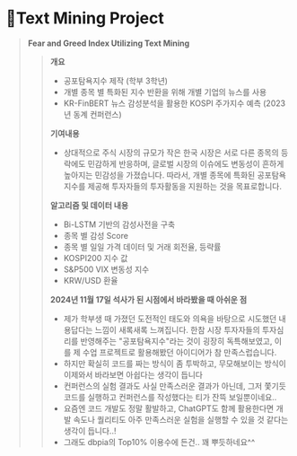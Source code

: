 # 📃Text Mining Project
> **Fear and Greed Index Utilizing Text Mining**
>> **개요**
>> - 공포탐욕지수 제작 (학부 3학년)
>> - 개별 종목 별 특화된 지수 반환을 위해 개별 기업의 뉴스를 사용
>> - KR-FinBERT 뉴스 감성분석을 활용한 KOSPI 주가지수 예측 (2023년 동계 컨퍼런스)
>>
>> **기여내용**
>> - 상대적으로 주식 시장의 규모가 작은 한국 시장은 서로 다른 종목의 등락에도 민감하게 반응하며, 글로벌 시장의 이슈에도 변동성이 흔하게 높아지는 민감성을 가졌습니다. 따라서, 개별 종목에 특화된 공포탐욕지수를 제공해 투자자들의 투자활동을 지원하는 것을 목표로합니다.
>> 
>> **알고리즘 및 데이터 내용**
>> - Bi-LSTM 기반의 감성사전을 구축
>> - 종목 별 감성 Score
>> - 종목 별 일일 가격 데이터 및 거래 회전율, 등략률
>> - KOSPI200 지수 값
>> - S&P500 VIX 변동성 지수
>> - KRW/USD 환율
>>
>> **2024년 11월 17일 석사가 된 시점에서 바라봤을 때 아쉬운 점**
>> - 제가 학부생 때 가졌던 도전적인 태도와 의욕을 바탕으로 시도했던 내용답다는 느낌이 새록새록 느껴집니다. 한참 시장 투자자들의 투자심리를 반영해주는 "공포탐욕지수"라는 것이 굉장히 독특해보였고, 이를 제 수업 프로젝트로 활용해봤던 아이디어가 참 만족스럽습니다.
>> - 하지만 확실히 코드를 짜는 방식이 좀 투박하고, 무모해보이는 방식이 이제와서 바라보면 아쉽다는 생각이 듭니다
>> - 컨퍼런스의 실험 결과도 사실 만족스러운 결과가 아닌데, 그저 쫓기듯 코드를 실행하고 컨퍼런스를 작성했다는 티가 잔뜩 보일뿐이네요..
>> - 요즘엔 코드 개발도 정말 활발하고, ChatGPT도 함께 활용한다면 개발 속도나 퀄리티도 아주 만족스러운 실험을 실행할 수 있을 것 같다는 생각이 듭니다..!
>> - 그래도 dbpia의 Top10% 이용수에 든건.. 꽤 뿌듯하네요^^
